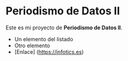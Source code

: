 # Periodismo de Datos II

Este es mi proyecto de **Periodismo de Datos II**.

 * Un elemento del listado
 * Otro elemento
 * [Enlace] (https://infotics.es)
